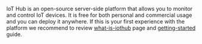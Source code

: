 IoT Hub is an open-source server-side platform that allows you to monitor and control IoT devices.
It is free for both personal and commercial usage and you can deploy it anywhere. 
If this is your first experience with the platform we recommend to review 
[what-is-iothub](/docs/getting-started-guides/what-is-iothub/) page and [getting-started](/docs/getting-started-guides/helloworld/) guide.
